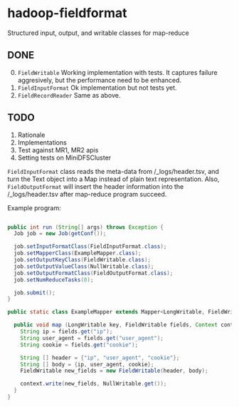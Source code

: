 hadoop-fieldformat
==================

Structured input, output, and writable classes for map-reduce

DONE
----

0. `FieldWritable` Working implementation with tests. It captures failure aggresively, but the performance need to be enhanced.
1. `FieldInputFormat` Ok implementation but not tests yet.
2. `FieldRecordReader` Same as above.

TODO
----

1. Rationale
2. Implementations
3. Test against MR1, MR2 apis
4. Setting tests on MiniDFSCluster


`FieldInputFormat` class reads the meta-data from /_logs/header.tsv, and turn the Text object into a Map instead of plain
text representation. Also, `FieldOutputFormat` will insert the header information into the /_logs/header.tsv after
map-reduce program succeed.

Example program:

```java

public int run (String[] args) throws Exception {
  Job job = new Job(getConf());

  job.setInputFormatClass(FieldInputFormat.class);
  job.setMapperClass(ExampleMapper.class);
  job.setOutputKeyClass(FieldWritable.class);
  job.setOutputValueClass(NullWritable.class);
  job.setOutputFormatClass(FieldOutputFormat.class);
  job.setNumReduceTasks(0);

  job.submit();
}

public static class ExampleMapper extends Mapper<LongWritable, FieldWritable, FieldWritable, NullWritable> {

  public void map (LongWritable key, FieldWritable fields, Context context) throws IOException, InterruptedException{
    String ip = fields.get("ip");
    String user_agent = fields.get("user_agent");
    String cookie = fields.get("cookie");

    String [] header = {"ip", "user_agent", "cookie"};
    String [] body = {ip, user_agent, cookie};
    FieldWritable new_fields = new FieldWritable(header, body);

    context.write(new_fields, NullWritable.get());
  }
}
```

